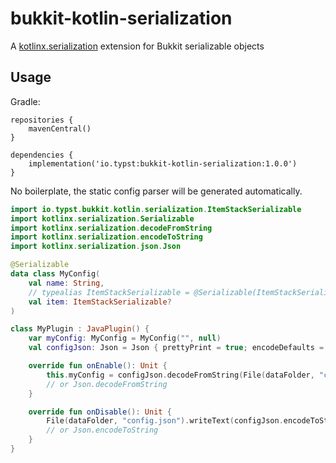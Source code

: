 # bukkit-kotlin-serialization

A [kotlinx.serialization](https://github.com/Kotlin/kotlinx.serialization#kotlin-multiplatform--multi-format-reflectionless-serialization) extension for Bukkit serializable objects

## Usage

Gradle: 
```
repositories {
    mavenCentral()
}

dependencies {
    implementation('io.typst:bukkit-kotlin-serialization:1.0.0')
}
```

No boilerplate, the static config parser will be generated automatically.

```kotlin
import io.typst.bukkit.kotlin.serialization.ItemStackSerializable
import kotlinx.serialization.Serializable
import kotlinx.serialization.decodeFromString
import kotlinx.serialization.encodeToString
import kotlinx.serialization.json.Json

@Serializable
data class MyConfig(
    val name: String,
    // typealias ItemStackSerializable = @Serializable(ItemStackSerializer::class) ItemStack 
    val item: ItemStackSerializable?
)

class MyPlugin : JavaPlugin() {
    var myConfig: MyConfig = MyConfig("", null)
    val configJson: Json = Json { prettyPrint = true; encodeDefaults = true }

    override fun onEnable(): Unit {
        this.myConfig = configJson.decodeFromString(File(dataFolder, "config.json").readText())
        // or Json.decodeFromString
    }

    override fun onDisable(): Unit {
        File(dataFolder, "config.json").writeText(configJson.encodeToString(this.myConfig))
        // or Json.encodeToString
    }
} 
```
